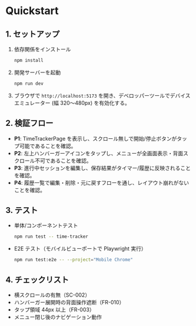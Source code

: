# Quickstart

## 1. セットアップ
1. 依存関係をインストール
   ```bash
   npm install
   ```
2. 開発サーバーを起動
   ```bash
   npm run dev
   ```
3. ブラウザで `http://localhost:5173` を開き、デベロッパーツールでデバイスエミュレーター (幅 320〜480px) を有効化する。

## 2. 検証フロー
- **P1**: TimeTrackerPage を表示し、スクロール無しで開始/停止ボタンがタップ可能であることを確認。
- **P2**: 左上ハンバーガーアイコンをタップし、メニューが全画面表示・背面スクロール不可であることを確認。
- **P3**: 進行中セッションを編集し、保存結果がタイマー/履歴に反映されることを確認。
- **P4**: 履歴一覧で編集・削除・元に戻すフローを通し、レイアウト崩れがないことを確認。

## 3. テスト
- 単体/コンポーネントテスト
  ```bash
  npm run test -- time-tracker
  ```
- E2E テスト（モバイルビューポートで Playwright 実行）
  ```bash
  npm run test:e2e -- --project="Mobile Chrome"
  ```

## 4. チェックリスト
- 横スクロールの有無（SC-002）
- ハンバーガー展開時の背面操作遮断（FR-010）
- タップ領域 44px 以上（FR-003）
- メニュー閉じ後のナビゲーション動作
